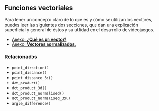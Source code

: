 ## Funciones vectoriales

Para tener un concepto claro de lo que es y cómo se utilizan los vectores, puedes leer las siguientes dos secciones, que dan una explicación superficial y general de éstos y su utilidad en el desarrollo de videojuegos.  

*   [Anexo: **¿Qué es un vector?**](archivos/Anexo_que_es_un_vector.html)
*   [Anexo: **Vectores normalizados**.](archivos/Anexo_vectores_normalizados.html)

### Relacionados

*   `point_direction()`
*   `point_distance()`
*   `point_distance_3d()`
*   `dot_product()`
*   `dot_product_3d()`
*   `dot_product_normalised()`
*   `dot_product_normalised_3d()`
*   `angle_difference()`